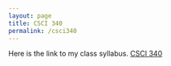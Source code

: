```yaml
---
layout: page
title: CSCI 340
permalink: /csci340
---
```

Here is the link to my class syllabus. [CSCI 340](https://hendrix-cs.github.io/csci340/index.html)
